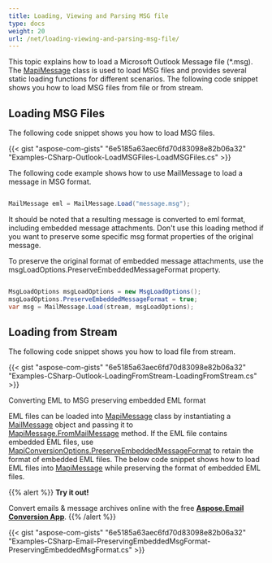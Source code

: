 ```yaml
---
title: Loading, Viewing and Parsing MSG file
type: docs
weight: 20
url: /net/loading-viewing-and-parsing-msg-file/
---
```



This topic explains how to load a Microsoft Outlook Message file (*.msg). The [MapiMessage](https://apireference.aspose.com/net/email/aspose.email.mapi/mapimessage) class is used to load MSG files and provides several static loading functions for different scenarios. The following code snippet shows you how to load MSG files from file or from stream.
## **Loading MSG Files**
The following code snippet shows you how to load MSG files.



{{< gist "aspose-com-gists" "6e5185a63aec6fd70d83098e82b06a32" "Examples-CSharp-Outlook-LoadMSGFiles-LoadMSGFiles.cs" >}}

The following code example shows how to use MailMessage to load a message in MSG format.

```csharp

MailMessage eml = MailMessage.Load("message.msg");

```

It should be noted that a resulting message is converted to eml format, including embedded message attachments. Don't use this loading method if you want to preserve some specific msg format properties of the original message.

To preserve the original format of embedded message attachments, use the msgLoadOptions.PreserveEmbeddedMessageFormat property.

```csharp

MsgLoadOptions msgLoadOptions = new MsgLoadOptions();
msgLoadOptions.PreserveEmbeddedMessageFormat = true;
var msg = MailMessage.Load(stream, msgLoadOptions);

```

## **Loading from Stream**
The following code snippet shows you how to load file from stream.



{{< gist "aspose-com-gists" "6e5185a63aec6fd70d83098e82b06a32" "Examples-CSharp-Outlook-LoadingFromStream-LoadingFromStream.cs" >}}

Converting EML to MSG preserving embedded EML format

EML files can be loaded into [MapiMessage](https://apireference.aspose.com/net/email/aspose.email.mapi/mapimessage) class by instantiating a [MailMessage](https://apireference.aspose.com/net/email/aspose.email/mailmessage) object and passing it to [MapiMessage.FromMailMessage](https://apireference.aspose.com/net/email/aspose.email.mapi/mapimessage/methods/frommailmessage/index) method. If the EML file contains embedded EML files, use [MapiConversionOptions.PreserveEmbeddedMessageFormat](https://apireference.aspose.com/net/email/aspose.email.mapi/mapiconversionoptions/properties/preserveembeddedmessageformat) to retain the format of embedded EML files. The below code snippet shows how to load EML files into [MapiMessage](https://apireference.aspose.com/net/email/aspose.email.mapi/mapimessage) while preserving the format of embedded EML files.

{{% alert %}}
**Try it out!**

Convert emails & message archives online with the free [**Aspose.Email Conversion App**](https://products.aspose.app/email/Conversion).
{{% /alert %}}


{{< gist "aspose-com-gists" "6e5185a63aec6fd70d83098e82b06a32" "Examples-CSharp-Email-PreservingEmbeddedMsgFormat-PreservingEmbeddedMsgFormat.cs" >}}
